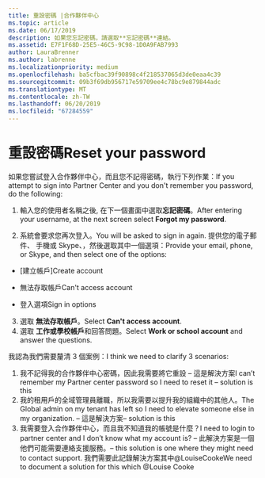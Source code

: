 ```yaml
---
title: 重設密碼 |合作夥伴中心
ms.topic: article
ms.date: 06/17/2019
description: 如果您忘記密碼，請選取**忘記密碼**連結。
ms.assetid: E7F1F68D-25E5-46C5-9C98-1D0A9FAB7993
author: LauraBrenner
ms.author: labrenne
ms.localizationpriority: medium
ms.openlocfilehash: ba5cfbac39f90898c4f218537065d3de0eaa4c39
ms.sourcegitcommit: 09b3f69db956717e59709ee4c78bc9e879844adc
ms.translationtype: MT
ms.contentlocale: zh-TW
ms.lasthandoff: 06/20/2019
ms.locfileid: "67284559"
---
```

# <a name="reset-your-password"></a><span data-ttu-id="bd60c-103">重設密碼</span><span class="sxs-lookup"><span data-stu-id="bd60c-103">Reset your password</span></span>

<span data-ttu-id="bd60c-104">如果您嘗試登入合作夥伴中心，而且您不記得密碼，執行下列作業：</span><span class="sxs-lookup"><span data-stu-id="bd60c-104">If you attempt to sign into Partner Center and you don't remember you password, do the following:</span></span>

1. <span data-ttu-id="bd60c-105">輸入您的使用者名稱之後, 在下一個畫面中選取**忘記密碼**。</span><span class="sxs-lookup"><span data-stu-id="bd60c-105">After entering your username, at the next screen select **Forgot my password**.</span></span>

2. <span data-ttu-id="bd60c-106">系統會要求您再次登入。</span><span class="sxs-lookup"><span data-stu-id="bd60c-106">You will be asked to sign in again.</span></span> <span data-ttu-id="bd60c-107">提供您的電子郵件、 手機或 Skype、，然後選取其中一個選項：</span><span class="sxs-lookup"><span data-stu-id="bd60c-107">Provide your email, phone, or Skype, and then select one of the options:</span></span>

- <span data-ttu-id="bd60c-108">[建立帳戶]</span><span class="sxs-lookup"><span data-stu-id="bd60c-108">Create account</span></span>

- <span data-ttu-id="bd60c-109">無法存取帳戶</span><span class="sxs-lookup"><span data-stu-id="bd60c-109">Can't access account</span></span>

- <span data-ttu-id="bd60c-110">登入選項</span><span class="sxs-lookup"><span data-stu-id="bd60c-110">Sign in options</span></span>

3. <span data-ttu-id="bd60c-111">選取 **無法存取帳戶**。</span><span class="sxs-lookup"><span data-stu-id="bd60c-111">Select **Can't access account**.</span></span>
4. <span data-ttu-id="bd60c-112">選取 **工作或學校帳戶**和回答問題。</span><span class="sxs-lookup"><span data-stu-id="bd60c-112">Select **Work or school account** and answer the questions.</span></span>

















<span data-ttu-id="bd60c-113">我認為我們需要釐清 3 個案例：</span><span class="sxs-lookup"><span data-stu-id="bd60c-113">I think we need to clarify 3 scenarios:</span></span>
1.  <span data-ttu-id="bd60c-114">我不記得我的合作夥伴中心密碼，因此我需要將它重設 – 這是解決方案</span><span class="sxs-lookup"><span data-stu-id="bd60c-114">I can’t remember my Partner center password so I need to reset it – solution is this</span></span>
2.  <span data-ttu-id="bd60c-115">我的租用戶的全域管理員離職，所以我需要以提升我的組織中的其他人。</span><span class="sxs-lookup"><span data-stu-id="bd60c-115">The Global admin on my tenant has left so I need to elevate someone else in my organization.</span></span> <span data-ttu-id="bd60c-116">– 這是解決方案</span><span class="sxs-lookup"><span data-stu-id="bd60c-116">– solution is this</span></span>
3.  <span data-ttu-id="bd60c-117">我需要登入合作夥伴中心，而且我不知道我的帳號是什麼？</span><span class="sxs-lookup"><span data-stu-id="bd60c-117">I need to login to partner center and I don’t know what my account is?</span></span> <span data-ttu-id="bd60c-118">– 此解決方案是一個他們可能需要連絡支援服務。</span><span class="sxs-lookup"><span data-stu-id="bd60c-118">– this solution is one where they might need to contact support.</span></span>  <span data-ttu-id="bd60c-119">我們需要此記錄解決方案其中@LouiseCooke</span><span class="sxs-lookup"><span data-stu-id="bd60c-119">We need to document a solution for this which @Louise Cooke</span></span>
